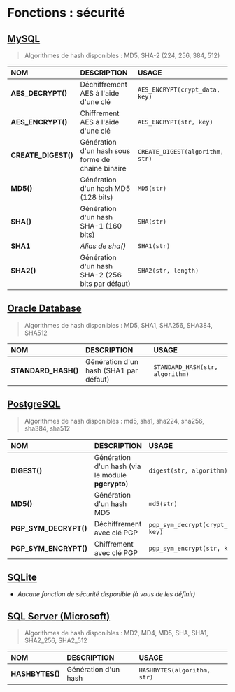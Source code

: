 # Fonctions : sécurité

## [MySQL](https://dev.mysql.com/doc/)

> Algorithmes de hash disponibles : MD5, SHA-2 (224, 256, 384, 512)

|NOM|DESCRIPTION|USAGE|
|:--|:--|:--|
|**AES_DECRYPT()**|Déchiffrement AES à l'aide d'une clé|`AES_ENCRYPT(crypt_data, key)`|
|**AES_ENCRYPT()**|Chiffrement AES à l'aide d'une clé|`AES_ENCRYPT(str, key)`|
|**CREATE_DIGEST()**|Génération d'un hash sous forme de chaîne binaire|`CREATE_DIGEST(algorithm, str)`|
|**MD5()**|Génération d'un hash MD5 (128 bits)|`MD5(str)`|
|**SHA()**|Génération d'un hash SHA-1 (160 bits)|`SHA(str)`|
|**SHA1**|_Alias de sha()_|`SHA1(str)`|
|**SHA2()**|Génération d'un hash SHA-2 (256 bits par défaut)|`SHA2(str, length)`|

## [Oracle Database](https://docs.oracle.com/cd/B19306_01/index.htm)

> Algorithmes de hash disponibles : MD5, SHA1, SHA256, SHA384, SHA512 

|NOM|DESCRIPTION|USAGE|
|:--|:--|:--|
|**STANDARD_HASH()**|Génération d'un hash (SHA1 par défaut)|`STANDARD_HASH(str, algorithm)`|

## [PostgreSQL](https://docs.postgresql.fr/)

> Algorithmes de hash disponibles : md5, sha1, sha224, sha256, sha384, sha512

|NOM|DESCRIPTION|USAGE|
|:--|:--|:--|
|**DIGEST()**|Génération d'un hash (via le module **pgcrypto**)|`digest(str, algorithm)`|
|**MD5()**|Génération d'un hash MD5|`md5(str)`|
|**PGP_SYM_DECRYPT()**|Déchiffrement avec clé PGP|`pgp_sym_decrypt(crypt_data, key)`|
|**PGP_SYM_ENCRYPT()**|Chiffrement avec clé PGP|`pgp_sym_encrypt(str, key)`|

## [SQLite](https://sqlite.org/docs.html)

+ _Aucune fonction de sécurité disponible (à vous de les définir)_

## [SQL Server (Microsoft)](https://docs.microsoft.com/fr-fr/sql)

> Algorithmes de hash disponibles : MD2, MD4, MD5, SHA, SHA1, SHA2_256, SHA2_512  

|NOM|DESCRIPTION|USAGE|
|:--|:--|:--|
|**HASHBYTES()**|Génération d'un hash|`HASHBYTES(algorithm, str)`|
